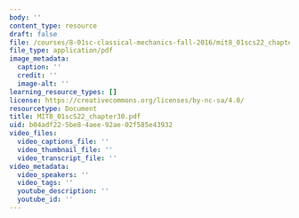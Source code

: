 ```yaml
---
body: ''
content_type: resource
draft: false
file: /courses/8-01sc-classical-mechanics-fall-2016/mit8_01scs22_chapter30.pdf
file_type: application/pdf
image_metadata:
  caption: ''
  credit: ''
  image-alt: ''
learning_resource_types: []
license: https://creativecommons.org/licenses/by-nc-sa/4.0/
resourcetype: Document
title: MIT8_01scS22_chapter30.pdf
uid: b04adf22-5be8-4aee-92ae-02f585e43932
video_files:
  video_captions_file: ''
  video_thumbnail_file: ''
  video_transcript_file: ''
video_metadata:
  video_speakers: ''
  video_tags: ''
  youtube_description: ''
  youtube_id: ''
---
```

